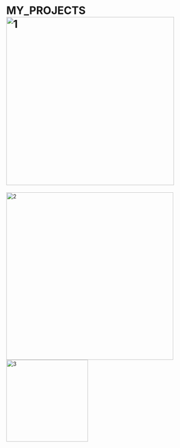 # MY_PROJECTS<img width="444" alt="1" src="https://github.com/Luckyy03/MY_PROJECTS/assets/171431370/3469dda8-1d57-4a2e-bb3d-1d3e5fdaac29">



<img width="442" alt="2" src="https://github.com/Luckyy03/MY_PROJECTS/assets/171431370/572e3983-b6a7-4a3c-a68e-c330b1c446cc">
<img width="216" alt="3" src="https://github.com/Luckyy03/MY_PROJECTS/assets/171431370/0941a5c3-3c2b-45b7-86aa-809ee0642dc0">
